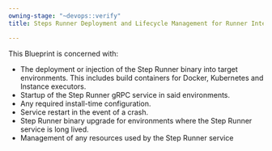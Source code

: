 ```yaml
---
owning-stage: "~devops::verify"
title: Steps Runner Deployment and Lifecycle Management for Runner Integration.

---
```


This Blueprint is concerned with:

- The deployment or injection of the Step Runner binary into target
  environments. This includes build containers for Docker, Kubernetes and
  Instance executors.
- Startup of the Step Runner gRPC service in said environments.
- Any required install-time configuration.
- Service restart in the event of a crash.
- Step Runner binary upgrade for environments where the Step Runner service is long lived.
- Management of any resources used by the Step Runner service
